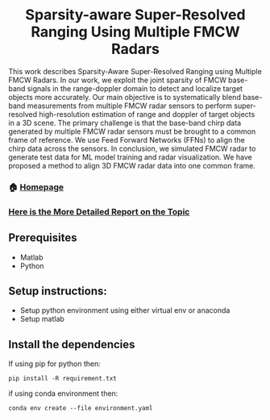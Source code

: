 <h1 align="center"> Sparsity-aware Super-Resolved Ranging Using Multiple FMCW Radars</h1>

This work describes Sparsity-Aware Super-Resolved Ranging using Multiple FMCW Radars. In our work, we exploit the joint sparsity of FMCW base-band signals in the range-doppler domain to detect and localize target objects more accurately. Our main objective is to systematically blend base-band measurements from multiple FMCW radar sensors to perform super-resolved high-resolution estimation of range and doppler of target objects in a 3D scene. The primary challenge is that the base-band chirp data generated by multiple FMCW radar sensors must be brought to a common frame of reference. We use Feed Forward Networks (FFNs) to align the chirp data across the sensors. In conclusion, we simulated FMCW radar to generate test data for ML model training and radar visualization. We have proposed a method to align 3D FMCW radar data into one common frame. 


### 🏠 [Homepage](https://github.com/ayu023ban/btp_project#readme)


### [Here is the More Detailed Report on the Topic](https://iitr.ac.in/ayush/BTP_Report.pdf)

## Prerequisites
- Matlab
- Python


## Setup instructions:
- Setup python environment using either virtual env or anaconda
- Setup matlab

## Install the dependencies
If using pip for python then:
```
pip install -R requirement.txt
```

if using conda environment then:
```
conda env create --file environment.yaml
```